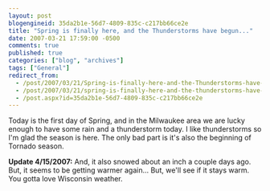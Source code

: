 ```yaml
---
layout: post
blogengineid: 35da2b1e-56d7-4809-835c-c217bb66ce2e
title: "Spring is finally here, and the Thunderstorms have begun..."
date: 2007-03-21 17:59:00 -0500
comments: true
published: true
categories: ["blog", "archives"]
tags: ["General"]
redirect_from: 
  - /post/2007/03/21/Spring-is-finally-here-and-the-Thunderstorms-have-begun
  - /post/2007/03/21/spring-is-finally-here-and-the-thunderstorms-have-begun
  - /post.aspx?id=35da2b1e-56d7-4809-835c-c217bb66ce2e
---
```

<!-- more -->
<P>Today is the first day of Spring, and in the Milwaukee area we are lucky enough to have some rain and a thunderstorm today. I like thunderstorms so I'm glad the season is here. The only bad part is it's also the beginning of Tornado season.</P>
<P><STRONG>Update 4/15/2007:</STRONG> And, it also snowed about an inch a couple days ago. But, it seems to be getting warmer again... But, we'll see if it stays warm. You gotta love Wisconsin weather.</P>

